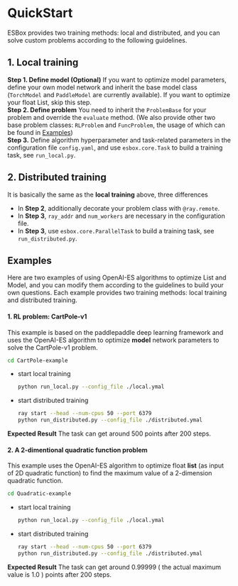 
# QuickStart
ESBox provides two training methods: local and distributed, and you can solve custom problems according to the following guidelines.

## 1. Local training 
**Step 1. Define model (Optional)** If you want to optimize model parameters, define your own model network and inherit the base model class (`TorchModel` and `PaddleModel` are currently available). If you want to optimize your float List, skip this step.         
**Step 2. Define problem** You need to inherit the `ProblemBase` for your problem and override the `evaluate` method. (We also provide other two base problem classes: `RLProblem` and `FuncProblem`, the usage of which can be found in [Examples](../examples))          
**Step 3.** Define algorithm hyperparameter and task-related parameters in the configuration file `config.yaml`, and use `esbox.core.Task` to build a training task, see `run_local.py`.

## 2. Distributed training 
It is basically the same as the **local training** above, three differences
+ In **Step 2**, additionally decorate your problem class with `@ray.remote`.
+ In **Step 3**, `ray_addr` and `num_workers` are necessary in the configuration file.
+ In **Step 3**, use `esbox.core.ParallelTask` to build a training task, see `run_distributed.py`.

## Examples
Here are two examples of using OpenAI-ES algorithms to optimize List and Model, and you can modify them according to the guidelines to build your own questions. Each example provides two training methods: local training and distributed training.

#### 1. RL problem: CartPole-v1
This example is based on the paddlepaddle deep learning framework and uses the OpenAI-ES algorithm to optimize **model** network parameters to solve the CartPole-v1 problem.

```bash
cd CartPole-example
```
- start local training
    ```bash
    python run_local.py --config_file ./local.ymal
    ```
- start distributed training
    ```bash
    ray start --head --num-cpus 50 --port 6379
    python run_distributed.py --config_file ./distributed.ymal
    ```
**Expected Result** 
The task can get around 500 points after 200 steps.

#### 2. A 2-dimentional quadratic function problem
This example uses the OpenAI-ES algorithm to optimize float **list** (as input of 2D quadratic function) to find the maximum value of a 2-dimension quadratic function.

```bash
cd Quadratic-example
```
- start local training
    ```bash
    python run_local.py --config_file ./local.ymal
    ```
- start distributed training
    ```bash
    ray start --head --num-cpus 50 --port 6379
    python run_distributed.py --config_file ./distributed.ymal
    ```

**Expected Result** 
The task can get around 0.99999 ( the actual maximum value is 1.0 ) points after 200 steps.
